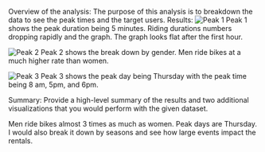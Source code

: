 Overview of the analysis: The purpose of this analysis is to breakdown the data to see the peak times and the target users.
Results:
![Peak 1](https://user-images.githubusercontent.com/93438483/155861308-43753d6a-1e01-45db-8237-90764852ad65.png)
Peak 1 shows the peak duration being 5 minutes. Riding durations numbers dropping rapidly and the graph. The graph looks flat after the first hour.

![Peak 2](https://user-images.githubusercontent.com/93438483/155861431-8cba841f-07d3-40ce-b2d5-2cbd9c03eba6.png)
Peak 2 shows the break down by gender. Men ride bikes at a much higher rate than women.

![Peak 3](https://user-images.githubusercontent.com/93438483/155861622-35c82b04-858c-4cb3-8b56-3373a6f73c49.png)
Peak 3 shows the peak day being Thursday with the peak time being 8 am, 5pm, and 6pm.

Summary: Provide a high-level summary of the results and two additional visualizations that you would perform with the given dataset.

Men ride bikes almost 3 times as much as women. Peak days are Thursday. I would also break it down by seasons and see how large events impact the rentals.
